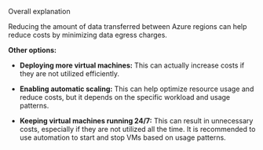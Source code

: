 Overall explanation

Reducing the amount of data transferred between Azure regions can help reduce costs by minimizing data egress charges.

  

**Other options:**

  

- **Deploying more virtual machines:** This can actually increase costs if they are not utilized efficiently.
    
      
    
- **Enabling automatic scaling:** This can help optimize resource usage and reduce costs, but it depends on the specific workload and usage patterns.
    
      
    
- **Keeping virtual machines running 24/7:** This can result in unnecessary costs, especially if they are not utilized all the time. It is recommended to use automation to start and stop VMs based on usage patterns.